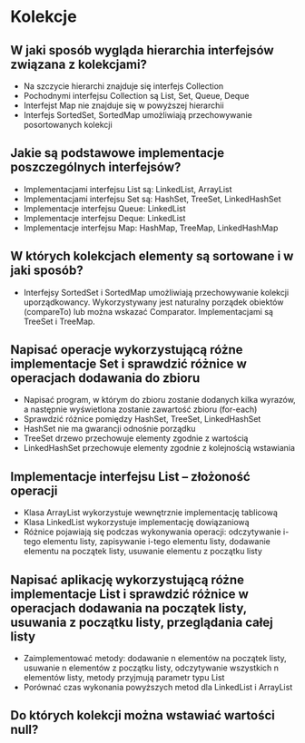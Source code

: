 # Kolekcje 

## W jaki sposób wygląda hierarchia interfejsów związana z kolekcjami?

* Na szczycie hierarchi znajduje się interfejs Collection
* Pochodnymi interfejsu Collection są List, Set, Queue, Deque
* Interfejst Map nie znajduje się w powyższej hierarchii
* Interfejs SortedSet, SortedMap umożliwiają przechowywanie 
posortowanych kolekcji

## Jakie są podstawowe implementacje poszczególnych interfejsów?

* Implementacjami interfejsu List są: LinkedList, ArrayList
* Implementacjami interfejsu Set są: HashSet, TreeSet, LinkedHashSet
* Implementacje interfejsu Queue: LinkedList
* Implementacje interfejsu Deque: LinkedList
* Implementacje interfejsu Map: HashMap, TreeMap, LinkedHashMap

## W których kolekcjach elementy są sortowane i w jaki sposób?

* Interfejsy SortedSet i SortedMap umożliwiają przechowywanie kolekcji
uporządkowancy. Wykorzystywany jest naturalny porządek obiektów (compareTo)
lub można wskazać Comparator. Implementacjami są TreeSet i TreeMap.

## Napisać operacje wykorzystującą różne implementacje Set i sprawdzić różnice w operacjach dodawania do zbioru

* Napisać program, w którym do zbioru zostanie dodanych kilka wyrazów, a następnie wyświetlona zostanie zawartość zbioru (for-each)
* Sprawdzić różnice pomiędzy HashSet, TreeSet, LinkedHashSet
* HashSet nie ma gwarancji odnośnie porządku
* TreeSet drzewo przechowuje elementy zgodnie z wartością
* LinkedHashSet przechowuje elementy zgodnie z kolejnością wstawiania

## Implementacje interfejsu List – złożoność operacji

* Klasa ArrayList wykorzystuje wewnętrznie implementację tablicową
* Klasa LinkedList wykorzystuje implementację dowiązaniową
* Różnice pojawiają się podczas wykonywania operacji: odczytywanie 
i-tego elementu listy, zapisywanie i-tego elementu listy, dodawanie 
elementu na początek listy, usuwanie elementu z początku listy

## Napisać aplikację wykorzystującą różne implementacje List i sprawdzić różnice w operacjach dodawania na początek listy, usuwania z początku listy, przeglądania całej listy

* Zaimplementować metody: dodawanie n elementów na początek listy, usuwanie n elementów z początku listy, odczytywanie wszystkich n elementów listy, metody przyjmują parametr typu List<Integer>
* Porównać czas wykonania powyższych metod dla LinkedList i ArrayList

## Do których kolekcji można wstawiać wartości null?